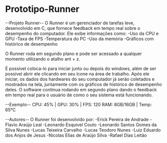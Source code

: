 # Prototipo-Runner
--Projeto Runner--
O Runner é um gerenciador de tarefas leve, desenvolvido em C, que fornece feedback em tempo real sobre o desempenho do computador. Ele exibe informações como:
 -Uso da CPU e GPU
 -Taxa de FPS
 -Temperatura do PC
 -Uso da memória
 -Gráficos com histórico de desempenho

O Runner roda em segundo plano e pode ser acessado a qualquer momento utilizando o atalho ant + z.

É possível coloca-lo para iniciar junto ou depois do windows, além de ser possível abrir ele clicando em seu ícone na área de trabalho.
Após ele iniciar, os dados dos hardwares do seu computador já serão coletados e mostrados na tela, juntamente com os gráficos de histórico de desempenho deles.
O software continua rodando em segundo plano dando o feedback em tempo real para o usuário de como o seu sistema está funcionando.

 --Exemplo--
 CPU: 45%   | GPU: 30%   | FPS: 120
 RAM: 8GB/16GB | Temp: 65°C

--Autores--
O Runner foi desenvolvido por:
  -Erick Pereira de Andrade
  -Flavio Araújo Leal
  -Leonardo Esquivel Couto
  -Leonardo Santos Gomes da Silva Nunes
  -Lucas Teixeira Carvalho
  -Lucas Teodoro Nunes
  -Luiz Eduardo dos Anjos de Jesus
  -Nicolas Elias de Araújo Silva
  -Rafael Dias Leitão
